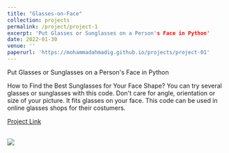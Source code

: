 ```yaml
---
title: "Glasses-on-Face"
collection: projects
permalink: /project/project-1
excerpt: 'Put Glasses or Sunglasses on a Person's Face in Python'
date: 2022-01-30
venue: ''
paperurl: 'https://mohammadahmadig.github.io/projects/project-01'
---
```

Put Glasses or Sunglasses on a Person's Face in Python

How to Find the Best Sunglasses for Your Face Shape? You can try several glasses or sunglasses with this code. Don't care for angle, orientation or size of your picture. It fits glasses on your face. This code can be used in online glasses shops for their costumers.

[Project Link](https://github.com/MohammadAhmadig/Glasses-on-Face)

<br/><img src='https://github.com/MohammadAhmadig/MohammadAhmadig.github.io/blob/master/images/glasses-face.png'>
